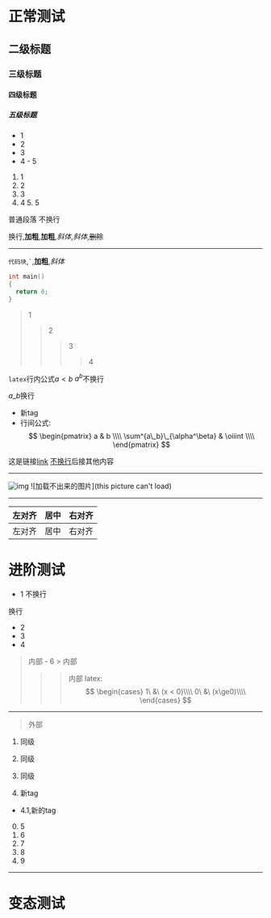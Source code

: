 # 正常测试

## 二级标题

### 三级标题

#### 四级标题

##### 五级标题

- 1
 - 2
  - 3
   - 4
    - 5

1. 1
 2. 2
  3. 3
   4. 4
    5. 5

普通段落
不换行

换行,**加粗**,__加粗__,*斜体*,_斜体_,~~删除~~

---

`代码块`,`` ` ``,__加粗__,_斜体_

```  cpp
int main()
{
  return 0;
}
```

> 1
>> 2
>>> 3
>>>> 4

`latex`行内公式$a < b$
$a^b$不换行

$a\_b$换行

- 新tag
 - 行间公式:
$$
\begin{pmatrix}
a & b \\\\
\sum^{a\_b}\_{\alpha^\beta} & \oiiint \\\\
\end{pmatrix}
$$

这是链接[link](rel)
[不换行](rel)后接其他内容

---

![img](img/伊鹤武士350.jpg)
![加载不出来的图片](this picture can't load)

----

| 左对齐 | 居中 | 右对齐 |
| :--  | :--: | --: |
| 左对齐 | 居中 | 右对齐 |

# 进阶测试

- 1
不换行

换行
- 2
 - 3
  - 4
   > 内部
    - 6
     > 内部
  >>> 内部
  latex: $$ \begin{cases}
  1\ &\ (x < 0)\\\\
  0\ &\ (x\ge0)\\\\
  \end{cases}
  $$

---

> 外部
1. 同级
2. 同级

3. 同级


4. 新tag


  - 4.1,新的tag
 0. 5
 0. 6
  1. 7
  1. 8
0. 9

---

# 变态测试

<script>
// alert("markdown's inside javascript");
</script>

